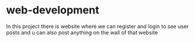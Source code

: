 # web-development
In this project there is website where we can register and login to see user posts and u can also post anything on the wall of that website
